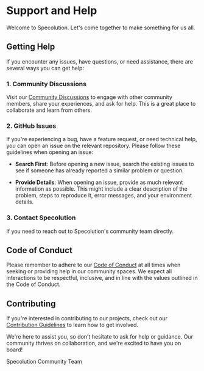 # Support and Help

Welcome to Specolution. Let's come together to make something for us all.

## Getting Help

If you encounter any issues, have questions, or need assistance, there are several ways you can get help:

### 1. Community Discussions

Visit our [Community Discussions](https://github.com/specolution/discussions) to engage with other community members, share your experiences, and ask for help. This is a great place to collaborate and learn from others.

### 2. GitHub Issues

If you're experiencing a bug, have a feature request, or need technical help, you can open an issue on the relevant repository. Please follow these guidelines when opening an issue:

- **Search First**: Before opening a new issue, search the existing issues to see if someone has already reported a similar problem or question.

- **Provide Details**: When opening an issue, provide as much relevant information as possible. This might include a clear description of the problem, steps to reproduce it, error messages, and your environment details.

### 3. Contact Specolution

If you need to reach out to Specolution's community team directly.

## Code of Conduct

Please remember to adhere to our [Code of Conduct](CODE_OF_CONDUCT.md) at all times when seeking or providing help in our community spaces. We expect all interactions to be respectful, inclusive, and in line with the values outlined in the Code of Conduct.

## Contributing

If you're interested in contributing to our projects, check out our [Contribution Guidelines](CONTRIBUTING.md) to learn how to get involved.

We're here to assist you, so don't hesitate to ask for help or guidance. Our community thrives on collaboration, and we're excited to have you on board!

Specolution Community Team
